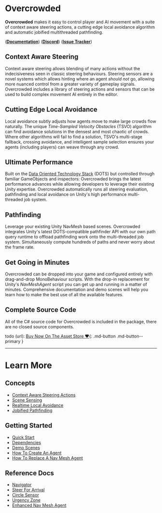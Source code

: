 # Overcrowded

**Overcrowded** makes it easy to control player and AI movement with a suite of context aware steering actions, a cutting edge local avoidance algorithm and automatic jobified multithreaded pathfinding.

([**Documentation**](https://placeholder-software.co.uk/overcrowded/docs/))
([**Discord**](https://discord.gg/gaCJeQkvcf))
([**Issue Tracker**](https://github.com/Placeholder-Software/Crowds))

## Context Aware Steering
Context aware steering allows blending of many actions without the indecisiveness seen in classic steering behaviours. Steering sensors are a novel systems which allows hinting where an agent _should not_ go, allowing more nuanced control from a greater variety of gameplay signals. Overcrowded includes a library of steering actions and sensors that can be used to build complex movement AI entirely in the editor.

## Cutting Edge Local Avoidance
Local avoidance subtly adjusts how agents move to make large crowds flow naturally. The unique _Time-Sampled Velocity Obstacles_ (TSVO) algorithm can find avoidance solutions in the densest and most chaotic of crowds. Where other algorithms will fail to find a solution, TSVO's multi-stage fallback, crossing avoidance, and intelligent sample selection ensures your agents (including players) can weave through any crowd.

## Ultimate Performance
Built on the [Data Oriented Technology Stack](https://unity.com/dots) (DOTS) but controlled through familiar GameObjects and inspectors: Overcrowded brings the latest performance advances while allowing developers to leverage their existing Unity expertise. Overcrowded automatically runs all steering evaluation, pathfinding and local avoidance on Unity's high performance multi-threaded job system.

## Pathfinding
Leverage your existing Unity NavMesh based scenes. Overcrowded integrates Unity's latest DOTS-compatible pathfinder API with our own path query runtime to offload pathfinding work onto the multi-threaded job system. Simultaneously compute hundreds of paths and never worry about the frame rate.

## Get Going in Minutes
Overcrowded can be dropped into your game and configured entirely with drag-and-drop MonoBehaviour scripts. With the drop-in replacement for Unity's _NavMeshAgent_ script you can get up and running in a matter of minutes. Comprehensive documentation and demo scenes will help you learn how to make the best use of all the available features.

## Complete Source Code
All of the C# source code for Overcrowded is included in the package, there are no closed source components.

todo (url): [Buy Now On The Asset Store ❤️](todo-store-link){: .md-button .md-button--primary }

---

# Learn More
## Concepts

 - [Context Aware Steering Actions](GettingStarted/SteeringActions)
 - [Scene Sensing](GettingStarted/SteeringSensors)
 - [Realtime Local Avoidance](GettingStarted/LocalAvoidance)
 - [Jobified Pathfinding](GettingStarted/PathfindingJobs)

## Getting Started

 - [Quick Start](GettingStarted/QuickStart)
 - [Dependencies](GettingStarted/Requirements)
 - [Demo Scenes](GettingStarted/DemoScenes)
 - [How To Create An Agent](HowTo/CreateAnAgent)
 - [How To Replace A Nav Mesh Agent](HowTo/ReplaceNavMeshAgent)

## Reference Docs

 - [Navigator](Reference/MonoBehaviours/Navigator)
 - [Steer For Arrival](Reference/MonoBehaviours/Steering/SteerForArrival)
 - [Circle Sensor](Reference/MonoBehaviours/Sensing/CircleSensor)
 - [Urgency Zone](Reference/MonoBehaviours/Zones/UrgencyZone)
 - [Enhanced Nav Mesh Agent](Reference/MonoBehaviours/EnhancedNavMeshAgent)